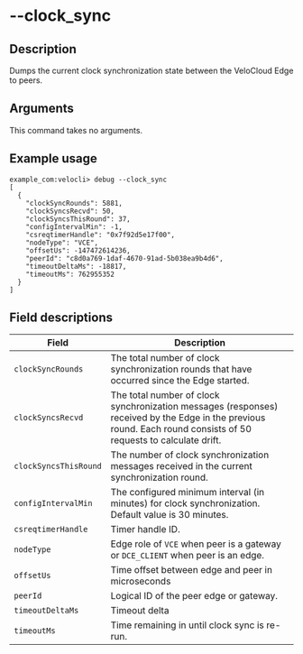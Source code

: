 #	--clock_sync

##	Description
Dumps the current clock synchronization state between the VeloCloud Edge to peers.

##  Arguments
This command takes no arguments.

##  Example usage
```
example_com:velocli> debug --clock_sync
[
  {
    "clockSyncRounds": 5881,
    "clockSyncsRecvd": 50,
    "clockSyncsThisRound": 37,
    "configIntervalMin": -1,
    "csreqtimerHandle": "0x7f92d5e17f00",
    "nodeType": "VCE",
    "offsetUs": -147472614236,
    "peerId": "c8d0a769-1daf-4670-91ad-5b038ea9b4d6",
    "timeoutDeltaMs": -18817,
    "timeoutMs": 762955352
  }
]
```

##  Field descriptions
| Field                 | Description                                                                                                |
|-----------------------|------------------------------------------------------------------------------------------------------------|
| `clockSyncRounds`     | The total number of clock synchronization rounds that have occurred since the Edge started.                |
| `clockSyncsRecvd`     | The total number of clock synchronization messages (responses) received by the Edge in the previous round.  Each round consists of 50 requests to calculate drift.                     |
| `clockSyncsThisRound` | The number of clock synchronization messages received in the current synchronization round.                |
| `configIntervalMin`   | The configured minimum interval (in minutes) for clock synchronization. Default value is 30 minutes. |
| `csreqtimerHandle`    | Timer handle ID.                 |
| `nodeType`   | Edge role of `VCE` when peer is a gateway or `DCE_CLIENT` when peer is an edge.                             |
| `offsetUs`  | Time offset between edge and peer in microseconds                                 |
| `peerId`   | Logical ID of the peer edge or gateway.                                      |
| `timeoutDeltaMs`         | Timeout delta                                                                    |
| `timeoutMs`       | Time remaining in until clock sync is re-run.                                                          |